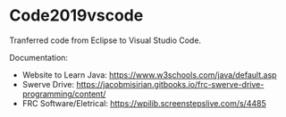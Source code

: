 # Code2019vscode
Tranferred code from Eclipse to Visual Studio Code.

Documentation:
  - Website to Learn Java: https://www.w3schools.com/java/default.asp
  - Swerve Drive: https://jacobmisirian.gitbooks.io/frc-swerve-drive-programming/content/
  - FRC Software/Eletrical: https://wpilib.screenstepslive.com/s/4485
